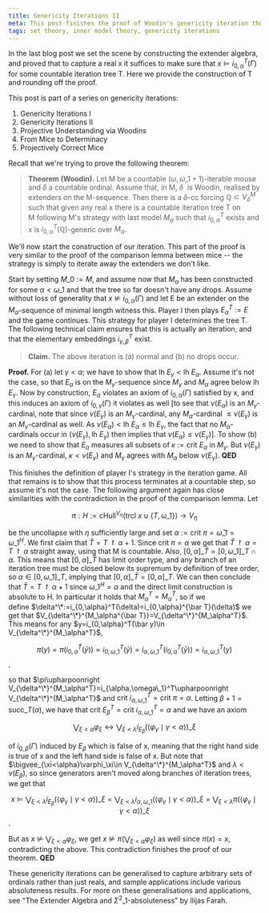 ```yaml
---
title: Genericity Iterations II
meta: This post finishes the proof of Woodin's genericity iteration theorem, assuming the results related to the extender algebra, introduced in the previous post.
tags: set theory, inner model theory, genericity iterations
---
```


In the last blog post we set the scene by constructing the extender algebra, and proved
that to capture a real x it suffices to make sure that $x\models
i_{0,\alpha}^T(\Gamma)$ for some countable iteration tree T. Here we provide the
construction of T and rounding off the proof.

This post is part of a series on genericity iterations:

1. <router-link to="/posts/2016-10-05-genericity-iterations-i">Genericity Iterations I</router-link>
2. Genericity Iterations II
3. <router-link to="/posts/2017-12-18-capturing-truth-using-woodins">Projective Understanding via Woodins</router-link>
4. <router-link to="/posts/2017-12-29-from-mice-to-determinacy">From Mice to Determinacy</router-link>
5. <router-link to="2018-01-20-projectively-correct-mice">Projectively Correct Mice</router-link>

Recall that we're trying to prove the following theorem:

> **Theorem (Woodin).** Let M be a countable $(\omega,\omega\_1+1)$-iterable mouse and
> $\delta$ a countable ordinal. Assume that, in M, $\delta$  is Woodin, realised by
> extenders on the M-sequence. Then there is a $\delta$-cc forcing $\mathbb Q\subset
> V_\delta^M$ such that given any real x there is a countable iteration tree T on
> M following M's strategy with last model $M_\alpha$ such that $i_{0,\alpha}^T$ exists
> and x is $i_{0,\alpha}^{T}(\mathbb Q)$-generic over $M_\alpha$.

We'll now start the construction of our iteration. This part of the proof is very
similar to the proof of the comparison lemma between mice -- the strategy is simply to
iterate away the extenders we don't like.

Start by setting $M\_0:=M$, and assume now that $M_\alpha$ has been constructed for some
$\alpha<\omega\_1$ and that the tree so far doesn't have any drops. Assume without loss
of generality that $x\not\models i_{0,\alpha}(\Gamma)$ and let E be an extender on the
$M_\alpha$-sequence of minimal length witness this. Player I then plays $E_\alpha^T:=E$
and the game continues. This strategy for player I determines the tree T. The following
technical claim ensures that this is actually an iteration, and that the elementary
embeddings $i_{\gamma,\beta}^T$ exist.

> **Claim.** The above iteration is (a) normal and (b) no drops occur.

**Proof.** For (a) let $\gamma<\alpha$; we have to show that $\text{lh }E_\gamma<\text{lh
}E_\alpha$. Assume it's not the case, so that $E_\alpha$ is on the $M_\gamma$-sequence
since $M_\gamma$ and $M_\alpha$ agree below $\text{lh }E_\gamma$. Now by construction,
$E_\alpha$ violates an axiom of $i_{0,\alpha}(\Gamma)$ satisfied by x, and this induces
an axiom of $i_{0,\gamma}(\Gamma)$ it violates as well [to see that $\nu(E_\alpha)$ is
an $M_\gamma$-cardinal, note that since $\nu(E_\gamma)$ is an $M_\gamma$-cardinal, any
$M_\alpha$-cardinal $\leq\nu(E_\gamma)$ is an $M_\gamma$-cardinal as well. As
$\nu(E_\alpha)<\text{lh }E_\alpha\leq\text{lh }E_\gamma$, the fact that no
$M_\alpha$-cardinals occur in $(\nu(E_\gamma),\text{lh }E_\gamma)$ then implies that
$\nu(E_\alpha)\leq\nu(E_\gamma)]$. To show (b) we need to show that $E_\alpha$ measures
all subsets of $\kappa:=\text{crit }E_\alpha$ in $M_\gamma$. But $\nu(E_\gamma)$ is an
$M_\gamma$-cardinal, $\kappa<\nu(E_\gamma)$ and $M_\gamma$ agrees with $M_\alpha$ below
$\nu(E_\gamma)$. **QED**

This finishes the definition of player I's strategy in the iteration game. All that
remains is to show that this process terminates at a countable step, so assume it's not
the case. The following argument again has close similarities with the contradiction in
the proof of the comparison lemma. Let

$$ \pi:H:=\text{cHull}^{V_\eta}(\text{trcl }x\cup\{T,\omega\_1\})\to V_\eta $$

be the uncollapse with $\eta$ sufficiently large and set $\alpha:=\text{crit
}\pi=\bar\omega\_1=\omega\_1^H$. We first claim that $\bar T=T\upharpoonright\alpha+1$.
Since $\text{crit }\pi=\alpha$ we get that $\bar T\upharpoonright\alpha=
T\upharpoonright\alpha$ straight away, using that M is countable. Also,
$[0,\alpha]\_{\bar T}=[0,\omega\_1]\_T\cap\alpha$. This means that $[0,\alpha]\_{\bar T}$
has limit order type, and any branch of an iteration tree must be closed below its
supremum by definition of tree order, so $\alpha\in[0,\omega\_1]\_T$, implying that
$[0,\alpha]\_{\bar T}=[0,\alpha]\_T$. We can then conclude that $\bar
T=T\upharpoonright\alpha+1$ since $\omega\_1^H=\alpha$ and the direct limit construction
is absolute to H. In particular it holds that $M_\alpha^T=M_\alpha^{\bar T}$, so if we
define $\delta^\*:=i_{0,\alpha}^T(\delta)=i_{0,\alpha}^{\bar T}(\delta)$ we get that
$V_{\delta^\*}^{M_\alpha^{\bar T}}=V_{\delta^\*}^{M_\alpha^T}$. This means for
any $y=i_{0,\alpha}^T(\bar y)\in V_{\delta^\*}^{M_\alpha^T}$,

$$
\pi(y)=\pi(i_{0,\alpha}^{\bar T}(\bar y))=i_{0,\omega\_1}^T(\bar
y)=i_{\alpha,\omega\_1}^T(i_{0,\alpha}^T(\bar y))=i_{\alpha,\omega\_1}^T(y)
$$,

so that $\pi\upharpoonright
V_{\delta^\*}^{M_\alpha^T}=i_{\alpha,\omega\_1}^T\upharpoonright
V_{\delta^\*}^{M_\alpha^T}$ and $\text{crit }i_{\alpha,\omega\_1}^T=\text{crit
}\pi=\alpha$. Letting $\beta+1=\text{succ}\_T(\alpha)$, we have that $\text{crit
}E_\beta^T=\text{crit }i_{\alpha,\omega\_1}^T=\alpha$ and we have an axiom

$$
\bigvee_{\xi<\alpha}\varphi_\xi\leftrightarrow\bigvee_{\xi<\lambda}i_{E_\beta}(\left<\varphi_\gamma\mid\gamma<\alpha\right>)\_\xi
$$

of $i_{0,\beta}(\Gamma)$ induced by $E_\beta$ which is false of x, meaning that the
right hand side is true of x and the left hand side is false of x. But note that
$\bigvee_{\xi<\alpha}\varphi_\xi\in V_{\delta^\*}^{M_\alpha^T}$ and
$\lambda<\nu(E_\beta)$, so since generators aren't moved along branches of iteration
trees, we get that

$$
x\models\bigvee_{\xi<\lambda} i_{E_\beta}
(\left<\varphi_\gamma\mid\gamma<\alpha\right>)\_\xi = \bigvee_{\xi<\lambda}
i_{\alpha,\omega\_1} (\left<\varphi_\gamma\mid\gamma < \alpha\right>)\_\xi =
\bigvee_{\xi<\lambda} \pi(\left<\varphi_\gamma\mid\gamma < \alpha\right>)\_\xi
$$.

But as $x\not\models\bigvee_{\xi<\alpha}\varphi_\xi$, we get
$x\not\models\pi(\bigvee_{\xi<\alpha}\varphi_\xi)$ as well since $\pi(x)=x$,
contradicting the above. This contradiction finishes the proof of our theorem. **QED**

These genericity iterations can be generalised to capture arbitrary sets of ordinals
rather than just reals, and sample applications include various absoluteness results.
For more on these generalisations and applications, see "The Extender Algebra and
$\Sigma^2\_1$-absoluteness" by Ilijas Farah.

